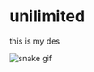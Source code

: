 # unilimited
this is my des

![snake gif](https://github.com/junaidali-ruk/junaidali-ruk/blob/output/github-contribution-grid-snake.gif)
